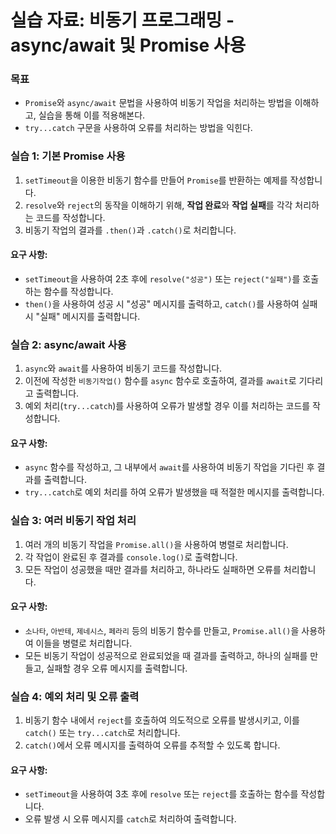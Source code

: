 # **실습 자료: 비동기 프로그래밍 - async/await 및 Promise 사용**

### **목표**

- `Promise`와 `async/await` 문법을 사용하여 비동기 작업을 처리하는 방법을 이해하고, 실습을 통해 이를 적용해본다.
- `try...catch` 구문을 사용하여 오류를 처리하는 방법을 익힌다.

### **실습 1: 기본 Promise 사용**

1. `setTimeout`을 이용한 비동기 함수를 만들어 `Promise`를 반환하는 예제를 작성합니다.
2. `resolve`와 `reject`의 동작을 이해하기 위해, **작업 완료**와 **작업 실패**를 각각 처리하는 코드를 작성합니다.
3. 비동기 작업의 결과를 `.then()`과 `.catch()`로 처리합니다.

#### **요구 사항**:

- `setTimeout`을 사용하여 2초 후에 `resolve("성공")` 또는 `reject("실패")`를 호출하는 함수를 작성합니다.
- `then()`을 사용하여 성공 시 "성공" 메시지를 출력하고, `catch()`를 사용하여 실패 시 "실패" 메시지를 출력합니다.

### **실습 2: async/await 사용**

1. `async`와 `await`를 사용하여 비동기 코드를 작성합니다.
2. 이전에 작성한 `비동기작업()` 함수를 `async` 함수로 호출하여, 결과를 `await`로 기다리고 출력합니다.
3. 예외 처리(`try...catch`)를 사용하여 오류가 발생할 경우 이를 처리하는 코드를 작성합니다.

#### **요구 사항**:

- `async` 함수를 작성하고, 그 내부에서 `await`를 사용하여 비동기 작업을 기다린 후 결과를 출력합니다.
- `try...catch`로 예외 처리를 하여 오류가 발생했을 때 적절한 메시지를 출력합니다.

### **실습 3: 여러 비동기 작업 처리**

1. 여러 개의 비동기 작업을 `Promise.all()`을 사용하여 병렬로 처리합니다.
2. 각 작업이 완료된 후 결과를 `console.log()`로 출력합니다.
3. 모든 작업이 성공했을 때만 결과를 처리하고, 하나라도 실패하면 오류를 처리합니다.

#### **요구 사항**:

- `소나타`, `아반테`, `제네시스`, `페라리` 등의 비동기 함수를 만들고, `Promise.all()`을 사용하여 이들을 병렬로 처리합니다.
- 모든 비동기 작업이 성공적으로 완료되었을 때 결과를 출력하고, 하나의 실패를 만들고, 실패할 경우 오류 메시지를 출력합니다.

### **실습 4: 예외 처리 및 오류 출력**

1. 비동기 함수 내에서 `reject`를 호출하여 의도적으로 오류를 발생시키고, 이를 `catch()` 또는 `try...catch`로 처리합니다.
2. `catch()`에서 오류 메시지를 출력하여 오류를 추적할 수 있도록 합니다.

#### **요구 사항**:

- `setTimeout`을 사용하여 3초 후에 `resolve` 또는 `reject`를 호출하는 함수를 작성합니다.
- 오류 발생 시 오류 메시지를 `catch`로 처리하여 출력합니다.